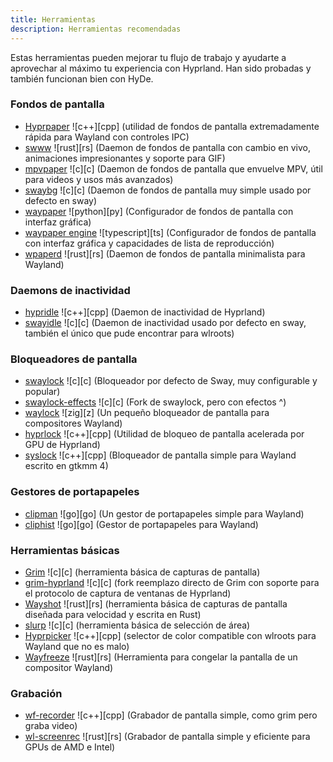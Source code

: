```yaml
---
title: Herramientas
description: Herramientas recomendadas
---
```


Estas herramientas pueden mejorar tu flujo de trabajo y ayudarte a aprovechar al máximo tu experiencia con Hyprland. Han sido probadas y también funcionan bien con HyDe.

### Fondos de pantalla

- [Hyprpaper](https://github.com/hyprwm/hyprpaper) ![c++][cpp] (utilidad de fondos de pantalla extremadamente rápida para Wayland con controles IPC)
- [swww](https://github.com/Horus645/swww) ![rust][rs] (Daemon de fondos de pantalla con cambio en vivo, animaciones impresionantes y soporte para GIF)
- [mpvpaper](https://github.com/GhostNaN/mpvpaper) ![c][c] (Daemon de fondos de pantalla que envuelve MPV, útil para videos y usos más avanzados)
- [swaybg](https://github.com/swaywm/swaybg) ![c][c] (Daemon de fondos de pantalla muy simple usado por defecto en sway)
- [waypaper](https://github.com/anufrievroman/waypaper) ![python][py] (Configurador de fondos de pantalla con interfaz gráfica)
- [waypaper engine](https://github.com/0bCdian/Waypaper-Engine) ![typescript][ts] (Configurador de fondos de pantalla con interfaz gráfica y capacidades de lista de reproducción)
- [wpaperd](https://github.com/danyspin97/wpaperd) ![rust][rs] (Daemon de fondos de pantalla minimalista para Wayland)


### Daemons de inactividad

- [hypridle](https://github.com/hyprwm/hypridle) ![c++][cpp] (Daemon de inactividad de Hyprland)
- [swayidle](https://github.com/swaywm/swayidle) ![c][c] (Daemon de inactividad usado por defecto en sway, también el único que pude encontrar para wlroots)

### Bloqueadores de pantalla

- [swaylock](https://github.com/swaywm/swaylock) ![c][c] (Bloqueador por defecto de Sway, muy configurable y popular)
- [swaylock-effects](https://github.com/mortie/swaylock-effects) ![c][c] (Fork de swaylock, pero con efectos ^)
- [waylock](https://codeberg.org/ifreund/waylock) ![zig][z] (Un pequeño bloqueador de pantalla para compositores Wayland)
- [hyprlock](https://github.com/hyprwm/hyprlock) ![c++][cpp] (Utilidad de bloqueo de pantalla acelerada por GPU de Hyprland)
- [syslock](https://github.com/System64fumo/syslock) ![c++][cpp] (Bloqueador de pantalla simple para Wayland escrito en gtkmm 4)

### Gestores de portapapeles

- [clipman](https://github.com/chmouel/clipman) ![go][go] (Un gestor de portapapeles simple para Wayland)
- [cliphist](https://github.com/sentriz/cliphist) ![go][go] (Gestor de portapapeles para Wayland)


### Herramientas básicas

- [Grim](https://git.sr.ht/~emersion/grim) ![c][c] (herramienta básica de capturas de pantalla)
- [grim-hyprland](https://github.com/eriedaberrie/grim-hyprland) ![c][c] (fork reemplazo directo de Grim con soporte para el protocolo de captura de ventanas de Hyprland)
- [Wayshot](https://git.sr.ht/~shinyzenith/wayshot) ![rust][rs] (herramienta básica de capturas de pantalla diseñada para velocidad y escrita en Rust)
- [slurp](https://github.com/emersion/slurp) ![c][c] (herramienta básica de selección de área)
- [Hyprpicker](https://github.com/hyprwm/hyprpicker)  ![c++][cpp] (selector de color compatible con wlroots para Wayland que no es malo)
- [Wayfreeze](https://github.com/Jappie3/wayfreeze) ![rust][rs] (Herramienta para congelar la pantalla de un compositor Wayland)

### Grabación

- [wf-recorder](https://github.com/ammen99/wf-recorder) ![c++][cpp] (Grabador de pantalla simple, como grim pero graba video)
- [wl-screenrec](https://github.com/russelltg/wl-screenrec) ![rust][rs] (Grabador de pantalla simple y eficiente para GPUs de AMD e Intel)